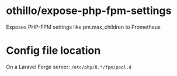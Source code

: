 # othillo/expose-php-fpm-settings

Exposes PHP-FPM settings like pm.max_children to Prometheus

# Config file location

On a Laravel Forge server: `/etc/php/8.*/fpm/pool.d`
